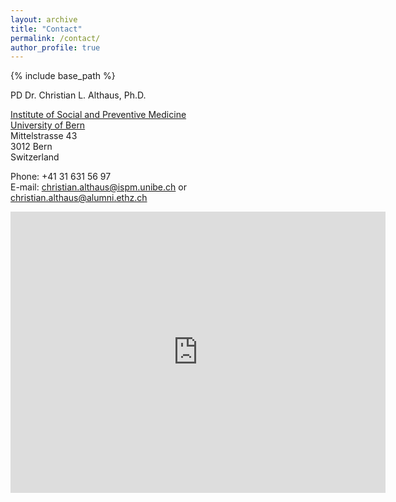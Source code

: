 ```yaml
---
layout: archive
title: "Contact"
permalink: /contact/
author_profile: true
---
```


{% include base_path %}

PD Dr. Christian L. Althaus, Ph.D.

[Institute of Social and Preventive Medicine](https://www.ispm.unibe.ch)  
[University of Bern](https:/www.unibe.ch)  
Mittelstrasse 43  
3012 Bern  
Switzerland

Phone: +41 31 631 56 97  
E-mail: [christian.althaus@ispm.unibe.ch](mailto:christian.althaus@ispm.unibe.ch) or [christian.althaus@alumni.ethz.ch](mailto:christian.althaus@alumni.ethz.ch)

<iframe src="https://www.google.com/maps/embed?pb=!1m18!1m12!1m3!1d2723.302573166134!2d7.433444716024994!3d46.955744840702785!2m3!1f0!2f0!3f0!3m2!1i1024!2i768!4f13.1!3m3!1m2!1s0x478e3996567ea17f%3A0x7f658118ac678142!2sMittelstrasse+43%2C+3012+Bern!5e0!3m2!1sde!2sch!4v1525696372949" width="600" height="450" frameborder="0" style="border:0" allowfullscreen></iframe>
